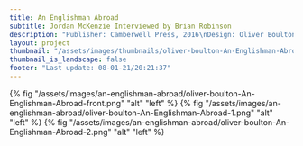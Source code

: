 ```yaml
---
title: An Englishman Abroad
subtitle: Jordan McKenzie Interviewed by Brian Robinson
description: "Publisher: Camberwell Press, 2016\nDesign: Oliver Boulton\nEditor: Brian Robinson\nDigital download, 4pp.\nDownloadable PDF, 210 × 297mm"
layout: project
thumbnail: "/assets/images/thumbnails/oliver-boulton-An-Englishman-Abroad-front.png"
thumbnail_is_landscape: false
footer: "Last update: 08-01-21/20:21:37"
---
```

{% fig "/assets/images/an-englishman-abroad/oliver-boulton-An-Englishman-Abroad-front.png" "alt" "left" %}
{% fig "/assets/images/an-englishman-abroad/oliver-boulton-An-Englishman-Abroad-1.png" "alt" "left" %}
{% fig "/assets/images/an-englishman-abroad/oliver-boulton-An-Englishman-Abroad-2.png" "alt" "left" %}